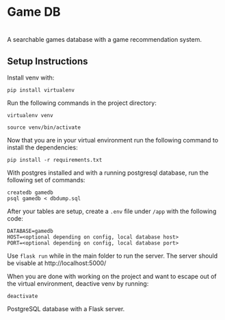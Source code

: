 # Game DB
#
A searchable games database with a game recommendation system.


## Setup Instructions

Install venv with: 
```
pip install virtualenv
```

Run the following commands in the project directory:

```
virtualenv venv

source venv/bin/activate
```

Now that you are in your virtual environment run the following command to install the dependencies:
```
pip install -r requirements.txt
```

With postgres installed and with a running postgresql database, run the following set of commands:
```
createdb gamedb
psql gamedb < dbdump.sql
```

After your tables are setup, create a ```.env``` file under ```/app``` with the following code:
```
DATABASE=gamedb
HOST=<optional depending on config, local database host>
PORT=<optional depending on config, local database port>
```

Use ```flask run``` while in the main folder to run the server. The server should be visable at http://localhost:5000/

When you are done with working on the project and want to escape out of the virtual environment, deactive venv by running:
```
deactivate
```

PostgreSQL database with a Flask server.
